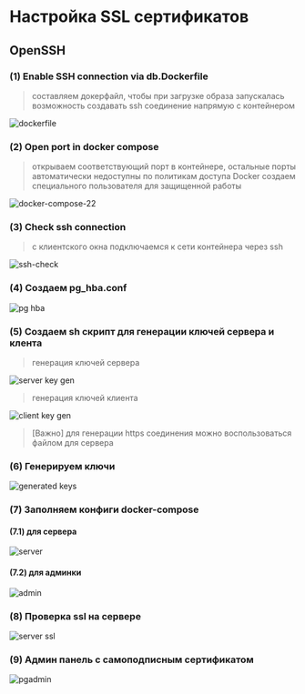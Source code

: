 # Настройка SSL сертификатов

## OpenSSH

### (1) Enable SSH connection via db.Dockerfile

> составляем докерфайл, чтобы при загрузке образа запускалась возможность создавать ssh соединение напрямую с контейнером

![dockerfile](./part1.dockerfile.png)

### (2) Open port in docker compose

> открываем соответствующий порт в контейнере, остальные порты автоматически недоступны по политикам доступа Docker
> создаем специального пользователя для защищенной работы

![docker-compose-22](./part2.ssh-config.png)

### (3) Check ssh connection

> с клиентского окна подключаемся к сети контейнера через ssh

![ssh-check](./part3.ssh-connected.png)

### (4) Создаем pg_hba.conf

![pg hba](./part4.pg_hba.png)

### (5) Создаем sh скрипт для генерации ключей сервера и клента

> генерация ключей сервера

![server key gen](./part5.genservfile-sh.png)

> генерация ключей клиента

![client key gen](./part5.genfile-sh.png)

> [Важно]
> для генерации https соединения можно воспользоваться файлом для сервера

### (6) Генерируем ключи

![generated keys](./part6.generated-keys.png)

### (7) Заполняем конфиги docker-compose

#### (7.1) для сервера

![server](./part7.pg.png)

#### (7.2) для админки

![admin](./part7.pg-admin.png)

### (8) Проверка ssl на сервере

![server ssl](./part8.ssl-server-check.png)

### (9) Админ панель с самоподписным сертификатом

![pgadmin](./part9.pgadmin.png)
